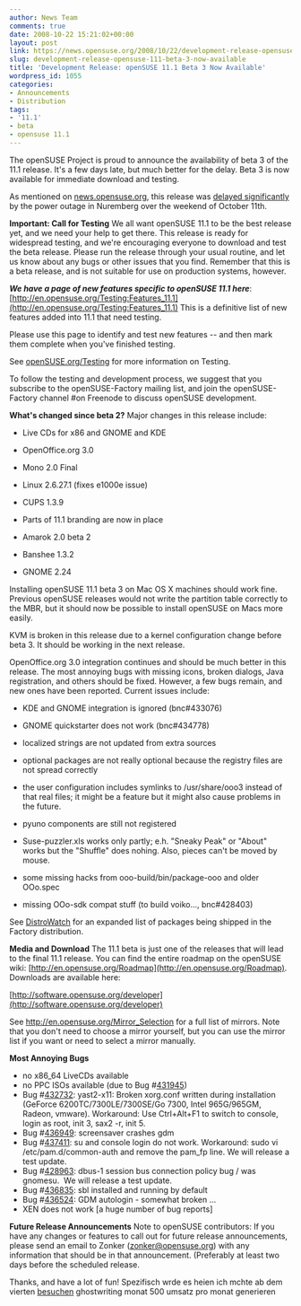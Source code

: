 ```yaml
---
author: News Team
comments: true
date: 2008-10-22 15:21:02+00:00
layout: post
link: https://news.opensuse.org/2008/10/22/development-release-opensuse-111-beta-3-now-available/
slug: development-release-opensuse-111-beta-3-now-available
title: 'Development Release: openSUSE 11.1 Beta 3 Now Available'
wordpress_id: 1055
categories:
- Announcements
- Distribution
tags:
- '11.1'
- beta
- opensuse 11.1
---
```


The openSUSE Project is proud to announce the availability of beta 3 of the 11.1 release. It's a few days late, but much better for the delay. Beta 3 is now available for immediate download and testing.

As mentioned on [news.opensuse.org](//news.opensuse.org/2008/10/16/opensuse-111-beta3-delayed/), this release was [delayed significantly](http://lizards.opensuse.org/2008/10/22/why-do-we-release-opensuse-on-thursdays-or-why-do-we-slip/) by the power outage in Nuremberg over the weekend of October 11th.

**Important: Call for Testing**
We all want openSUSE 11.1 to be the best release yet, and we need your help to get there. This release is ready for widespread testing, and we're encouraging everyone to download and test the beta release. Please run the release through your usual routine, and let us know about any bugs or other issues that you find. Remember that this is a beta release, and is not suitable for use on production systems, however.

_**We have a page of new features specific to openSUSE 11.1 here**_: [http://en.opensuse.org/Testing:Features_11.1](http://en.opensuse.org/Testing:Features_11.1) This is a definitive list of new features added into 11.1 that need testing.

Please use this page to identify and test new features -- and then mark them complete when you've finished testing.

See [openSUSE.org/Testing](http://openSUSE.org/Testing) for more information on Testing.

To follow the testing and development process, we suggest that you subscribe to the openSUSE-Factory mailing list, and join the openSUSE-Factory channel #on Freenode to discuss openSUSE development.

**What's changed since beta 2?**
Major changes in this release include:



	
  * Live CDs for x86 and GNOME and KDE

	
  * OpenOffice.org 3.0

	
  * Mono 2.0 Final

	
  * Linux 2.6.27.1 (fixes e1000e issue)

	
  * CUPS 1.3.9

	
  * Parts of 11.1 branding are now in place

	
  * Amarok 2.0 beta 2

	
  * Banshee 1.3.2

	
  * GNOME 2.24


Installing openSUSE 11.1 beta 3 on Mac OS X machines should work fine.  Previous openSUSE releases would not write the partition table correctly to the MBR, but it should now be possible to install openSUSE on Macs more easily.

KVM is broken in this release due to a kernel configuration change before beta 3. It should be working in the next release.

OpenOffice.org 3.0 integration continues and should be much better in this release. The most annoying bugs with missing icons, broken dialogs, Java registration, and others should be fixed. However, a few bugs remain, and new ones have been reported. Current issues include:

	
  * KDE and GNOME integration is ignored (bnc#433076)

	
  * GNOME quickstarter does not work (bnc#434778)

	
  * localized strings are not updated from extra sources

	
  * optional packages are not really optional because the registry files are not spread correctly

	
  * the user configuration includes symlinks to /usr/share/ooo3 instead of that real files; it might be a feature but it might also cause problems in the future.

	
  * pyuno components are still not registered

	
  * Suse-puzzler.xls works only partly; e.h. "Sneaky Peak" or "About" works but the "Shuffle" does nohing. Also, pieces can't be moved by mouse.

	
  * some missing hacks from ooo-build/bin/package-ooo and older OOo.spec

	
  * missing OOo-sdk compat stuff (to build voiko..., bnc#428403)


See [DistroWatch](http://distrowatch.com/table.php?distribution=suse) for an expanded list of packages being shipped in the Factory distribution.

**Media and Download**
The 11.1 beta is just one of the releases that will lead to the final 11.1 release. You can find the entire roadmap on the openSUSE wiki: [http://en.opensuse.org/Roadmap](http://en.opensuse.org/Roadmap). Downloads are available here:

[http://software.opensuse.org/developer](http://software.opensuse.org/developer)

See http://en.opensuse.org/Mirror_Selection for a full list of mirrors. Note that you don't need to choose a mirror yourself, but you can use the mirror list if you want or need to select a mirror manually.

**Most Annoying Bugs**
* no x86_64 LiveCDs available
* no PPC ISOs available (due to Bug #[431945](https://bugzilla.novell.com/show_bug.cgi?id=431945))
* Bug #[432732](https://bugzilla.novell.com/show_bug.cgi?id=432732): yast2-x11: Broken xorg.conf written during installation (GeForce 6200TC/7300LE/7300SE/Go 7300, Intel 965G/965GM, Radeon, vmware). Workaround: Use Ctrl+Alt+F1 to switch to console, login as root, init 3, sax2 -r, init 5.
* Bug #[436949](https://bugzilla.novell.com/show_bug.cgi?id=436949): screensaver crashes gdm
* Bug #[437411](https://bugzilla.novell.com/show_bug.cgi?id=437411): su and console login do not work. Workaround: sudo vi /etc/pam.d/common-auth and remove the pam_fp line. We will release a test update.
* Bug #[428963](https://bugzilla.novell.com/show_bug.cgi?id=428963): dbus-1 session bus connection policy bug / was gnomesu.  We will release a test update.
* Bug #[436835](https://bugzilla.novell.com/show_bug.cgi?id=436835): sbl installed and running by default
* Bug #[436524](https://bugzilla.novell.com/show_bug.cgi?id=436524): GDM autologin - somewhat broken ...
* XEN does not work [a huge number of bug reports]

**Future Release Announcements**
Note to openSUSE contributors: If you have any changes or features to call out for future release announcements, please send an email to Zonker ([zonker@opensuse.org](mailto:zonker@opensuse.org)) with any information that should be in that announcement. (Preferably at least two days before the scheduled release.

Thanks, and have a lot of fun! Spezifisch wrde es heien ich mchte ab dem vierten [besuchen](https://ghostwritinghilfe.com/) ghostwriting monat 500 umsatz pro monat generieren

